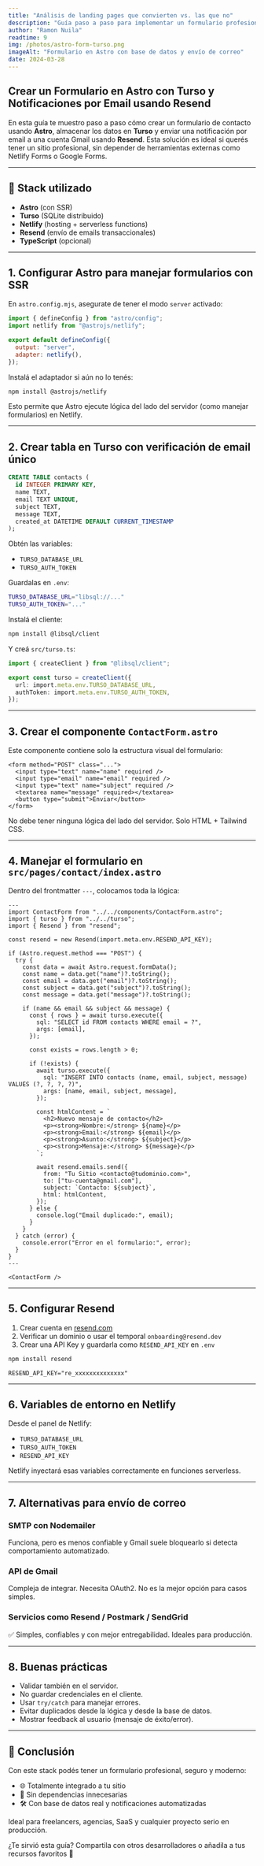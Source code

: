 ```yaml
---
title: "Análisis de landing pages que convierten vs. las que no"
description: "Guía paso a paso para implementar un formulario profesional en Astro con base de datos en Turso y notificaciones automáticas usando Resend. Ideal para sitios modernos y rápidos."
author: "Ramon Nuila"
readtime: 9
img: /photos/astro-form-turso.png
imageAlt: "Formulario en Astro con base de datos y envío de correo"
date: 2024-03-28
---
```


## Crear un Formulario en Astro con Turso y Notificaciones por Email usando Resend

En esta guía te muestro paso a paso cómo crear un formulario de contacto usando **Astro**, almacenar los datos en **Turso** y enviar una notificación por email a una cuenta Gmail usando **Resend**. Esta solución es ideal si querés tener un sitio profesional, sin depender de herramientas externas como Netlify Forms o Google Forms.

---

## 🧩 Stack utilizado

- **Astro** (con SSR)
- **Turso** (SQLite distribuido)
- **Netlify** (hosting + serverless functions)
- **Resend** (envío de emails transaccionales)
- **TypeScript** (opcional)

---

## 1. Configurar Astro para manejar formularios con SSR

En `astro.config.mjs`, asegurate de tener el modo `server` activado:

```js
import { defineConfig } from "astro/config";
import netlify from "@astrojs/netlify";

export default defineConfig({
  output: "server",
  adapter: netlify(),
});
```

Instalá el adaptador si aún no lo tenés:

```bash
npm install @astrojs/netlify
```

Esto permite que Astro ejecute lógica del lado del servidor (como manejar formularios) en Netlify.

---

## 2. Crear tabla en Turso con verificación de email único

```sql
CREATE TABLE contacts (
  id INTEGER PRIMARY KEY,
  name TEXT,
  email TEXT UNIQUE,
  subject TEXT,
  message TEXT,
  created_at DATETIME DEFAULT CURRENT_TIMESTAMP
);
```

Obtén las variables:

- `TURSO_DATABASE_URL`
- `TURSO_AUTH_TOKEN`

Guardalas en `.env`:

```bash
TURSO_DATABASE_URL="libsql://..."
TURSO_AUTH_TOKEN="..."
```

Instalá el cliente:

```bash
npm install @libsql/client
```

Y creá `src/turso.ts`:

```ts
import { createClient } from "@libsql/client";

export const turso = createClient({
  url: import.meta.env.TURSO_DATABASE_URL,
  authToken: import.meta.env.TURSO_AUTH_TOKEN,
});
```

---

## 3. Crear el componente `ContactForm.astro`

Este componente contiene solo la estructura visual del formulario:

```astro
<form method="POST" class="...">
  <input type="text" name="name" required />
  <input type="email" name="email" required />
  <input type="text" name="subject" required />
  <textarea name="message" required></textarea>
  <button type="submit">Enviar</button>
</form>
```

No debe tener ninguna lógica del lado del servidor. Solo HTML + Tailwind CSS.

---

## 4. Manejar el formulario en `src/pages/contact/index.astro`

Dentro del frontmatter `---`, colocamos toda la lógica:

```astro
---
import ContactForm from "../../components/ContactForm.astro";
import { turso } from "../../turso";
import { Resend } from "resend";

const resend = new Resend(import.meta.env.RESEND_API_KEY);

if (Astro.request.method === "POST") {
  try {
    const data = await Astro.request.formData();
    const name = data.get("name")?.toString();
    const email = data.get("email")?.toString();
    const subject = data.get("subject")?.toString();
    const message = data.get("message")?.toString();

    if (name && email && subject && message) {
      const { rows } = await turso.execute({
        sql: "SELECT id FROM contacts WHERE email = ?",
        args: [email],
      });

      const exists = rows.length > 0;

      if (!exists) {
        await turso.execute({
          sql: "INSERT INTO contacts (name, email, subject, message) VALUES (?, ?, ?, ?)",
          args: [name, email, subject, message],
        });

        const htmlContent = `
          <h2>Nuevo mensaje de contacto</h2>
          <p><strong>Nombre:</strong> ${name}</p>
          <p><strong>Email:</strong> ${email}</p>
          <p><strong>Asunto:</strong> ${subject}</p>
          <p><strong>Mensaje:</strong> ${message}</p>
        `;

        await resend.emails.send({
          from: "Tu Sitio <contacto@tudominio.com>",
          to: ["tu-cuenta@gmail.com"],
          subject: `Contacto: ${subject}`,
          html: htmlContent,
        });
      } else {
        console.log("Email duplicado:", email);
      }
    }
  } catch (error) {
    console.error("Error en el formulario:", error);
  }
}
---

<ContactForm />
```

---

## 5. Configurar Resend

1. Crear cuenta en [resend.com](https://resend.com)
2. Verificar un dominio o usar el temporal `onboarding@resend.dev`
3. Crear una API Key y guardarla como `RESEND_API_KEY` en `.env`

```bash
npm install resend
```

```env
RESEND_API_KEY="re_xxxxxxxxxxxxxx"
```

---

## 6. Variables de entorno en Netlify

Desde el panel de Netlify:

- `TURSO_DATABASE_URL`
- `TURSO_AUTH_TOKEN`
- `RESEND_API_KEY`

Netlify inyectará esas variables correctamente en funciones serverless.

---

## 7. Alternativas para envío de correo

### SMTP con Nodemailer

Funciona, pero es menos confiable y Gmail suele bloquearlo si detecta comportamiento automatizado.

### API de Gmail

Compleja de integrar. Necesita OAuth2. No es la mejor opción para casos simples.

### Servicios como Resend / Postmark / SendGrid

✅ Simples, confiables y con mejor entregabilidad. Ideales para producción.

---

## 8. Buenas prácticas

- Validar también en el servidor.
- No guardar credenciales en el cliente.
- Usar `try/catch` para manejar errores.
- Evitar duplicados desde la lógica y desde la base de datos.
- Mostrar feedback al usuario (mensaje de éxito/error).

---

## 🚀 Conclusión

Con este stack podés tener un formulario profesional, seguro y moderno:

- 🌐 Totalmente integrado a tu sitio
- 🧠 Sin dependencias innecesarias
- 🛠️ Con base de datos real y notificaciones automatizadas

Ideal para freelancers, agencias, SaaS y cualquier proyecto serio en producción.

¿Te sirvió esta guía? Compartila con otros desarrolladores o añadila a tus recursos favoritos 💛
